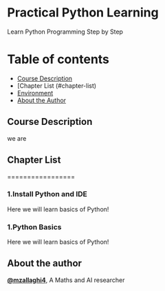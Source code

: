 # Practical Python Learning
Learn Python Programming Step by Step

Table of contents
=================

<!--ts-->
* [Course Description](#course-description)
* [Chapter List (#chapter-list)
* [Environment](#environment)
* [About the Author](#about-the-author)
<!--te-->

## Course Description
we are

## Chapter List
=================
### 1.Install Python and IDE
Here we will learn basics of Python!






### 1.Python Basics
Here we will learn basics of Python!

## About the author
[**@mzallaghi4**](https://twitter.com/MehdiZallaghi), A Maths and AI researcher 

